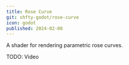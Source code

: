 ```yaml
---
title: Rose Curve
git: shfty-godot/rose-curve
icon: godot
published: 2024-02-08
---
```


A shader for rendering parametric rose curves.

TODO: Video
